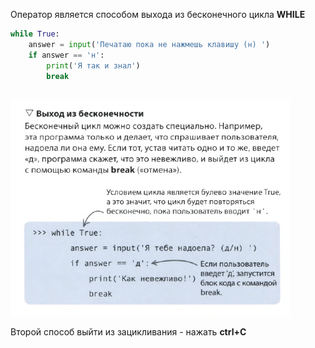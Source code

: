 Оператор является способом выхода из бесконечного цикла **WHILE**
```python
while True:
    answer = input('Печатаю пока не нажмешь клавишу (н) ')
    if answer == 'н':
	    print('Я так и знал')
	    break
    
```
![](../../../01.Pyth_for_children/_Pictures/Pasted_image_20250305224241.png)

Второй способ выйти из зацикливания - нажать **ctrl+C**